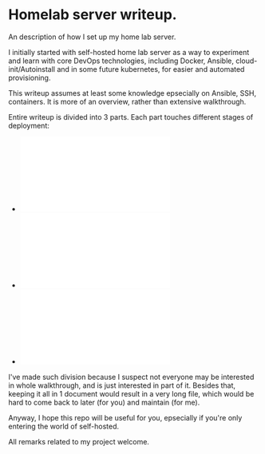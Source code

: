 # Homelab server writeup.

An description of how I set up my home lab server.

I initially started with self-hosted home lab server as a way to experiment and learn with core DevOps technologies, including Docker, Ansible, cloud-init/Autoinstall and in some future kubernetes, for easier and automated provisioning. 

This writeup assumes at least some knowledge epsecially on Ansible, SSH, containers. It is more of an overview, rather than extensive walkthrough.

Entire writeup is divided into 3 parts. Each part touches different stages of deployment:

- ![Preparing hardware + automating Linux ISO creation](01%20Preparing%20hardware%20+%20automating%20customized%20ISO.md)
- ![Configuring server with Ansible](02%20Ansible.md)
- ![Running self-hosted apps with Docker-Compose, along with configuring reverse proxy + SSO for all apps](03%20Docker.md)

I've made such division because I suspect not everyone may be interested in whole walkthrough, and is just interested in part of it. Besides that, keeping it all in 1 document would result in a very long file, which would be hard to come back to later (for you) and maintain (for me).

Anyway, I hope this repo will be useful for you, epsecially if you're only entering the world of self-hosted.

All remarks related to my project welcome.




